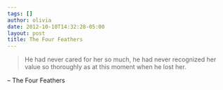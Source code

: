 ```yaml
---
tags: []
author: olivia
date: 2012-10-10T14:32:28-05:00
layout: post
title: The Four Feathers
---
```


> He had never cared for her so much, he had never recognized her value so thoroughly as at this moment when he lost her.

– The Four Feathers
